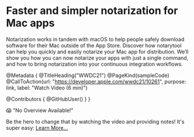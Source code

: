 # Faster and simpler notarization for Mac apps

Notarization works in tandem with macOS to help people safely download software for their Mac outside of the App Store. Discover how notarytool can help you quickly and easily notarize your Mac app for distribution. We’ll show you how you can now notarize your apps with just a single command, and how to bring notarization into your continuous integration workflows.

@Metadata {
   @TitleHeading("WWDC21")
   @PageKind(sampleCode)
   @CallToAction(url: "https://developer.apple.com/wwdc21/10261", purpose: link, label: "Watch Video (6 min)")

   @Contributors {
      @GitHubUser(<replace this with your GitHub handle>)
   }
}

😱 "No Overview Available!"

Be the hero to change that by watching the video and providing notes! It's super easy:
 [Learn More…](https://wwdcnotes.github.io/WWDCNotes/documentation/wwdcnotes/contributing)
